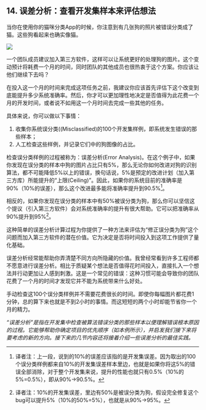 ## 14. 误差分析：查看开发集样本来评估想法

当你在使用你的猫咪分类App的时候，你注意到有几张狗的照片被错误分类成了猫。这些狗看起来也确实像猫。

![](https://raw.githubusercontent.com/AlbertHG/Machine-Learning-Yearning-Chinese-ver/master/md_images/7.jpg)

一个团队成员建议加入第三方软件，这样可以让系统更好的处理狗的图片。这个变动预计将耗费一个月的时间，同时团队的其他成员也很热衷于这个方案。你应该让他们继续下去吗？

在投入这一个月的时间来完成这项任务之前，我建议你应该首先评估下这个改变到底能提升多少系统准确率。然后，你才可以更加理性地决定是否值得为此花费一个月的开发时间，或者说不如用这一个月时间去完成一些其他的任务。

具体来说，你可以做以下事情：

1. 收集你系统误分类((Misclassified)的100个开发集样例，即系统发生错误的那些样本；
2. 人工检查这些样例，并记录它们中的狗图像的占比。

检查误分类样例的过程被称为：误差分析(Error Analysis)。在这个例子中，如果你发现在误分类的样本中狗的图片占比只有5%，那么无论你如何改进对狗的识别算法，都不可能降低5%以上的错误，换句话说，5%是预定的改进计划（加入第三方库）所能提升的“上限(Ceiling)”。因此，如果你的系统目前的准确率是90%（10%的误差），那么这个改进最多能将准确率提升到90.5%[^2]。

[^2]:译者注：上一段，说到的10%的误差应该指的是开发集误差。因为取出的100个误分类样例都来自10%的开发集误差样本里边，也就是如果你将这5%的错误全部消除，对于整个开发集来说，提升的性能也就只有0.5%（10%的5%=0.5%），即从90%->90.5%。

相反的，如果你发现在误分类的样本中有50%被误分类为狗，那么你可以坚信这个提议（引入第三方软件）会对系统准确率的提升有很大帮助。它可以把准确率从90%提升到95%[^3]。

[^3]:译者注：10%的开发集误差，里边有50%是被误分类为狗，假设完全修复这个bug可以提升5%（10%的50%=5%），也就是从90%->95%。

这种简单的误差分析计算过程为你提供了一种方法来评估为“修正误分类为狗”这个问题而加入第三方软件的潜在价值。它为决定是否将时间投入到这项工作提供了量化基础。

误差分析经常能帮助你弄清楚不同方向所隐藏的价值。我曾经常看到许多工程师都不愿意进行误差分析。相比于质疑某个想法是否值得花时间投入，直接扎入一个想法并行动更加让人感到刺激。这是一个常见的错误：这种习惯可能会导致你的团队花费了一个月的时间才发现它并不能为系统带来什么好处。

手动检查这100个误分类样例并不需要花费很长的时间。即使你每幅图片都花费1分钟，总的算下来也就是不到2小时的事情。而这短短的两个小时却能节省你一个月的精力。

*“误差分析”是指在开发集中检查被算法错误分类的那些样本以便理解错误根本原因的过程。它能够帮助你确定项目的优先顺序（如本例所示），并启发我们接下来将要考虑的新的方向。接下来的几节内容还将接着介绍一些误差分析的最佳实践。*